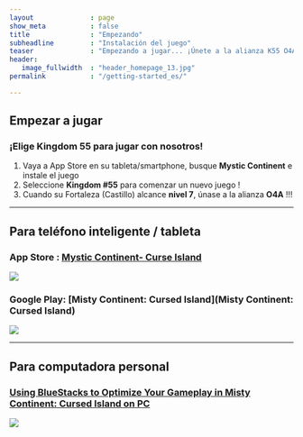```yaml
---
layout              : page
show_meta           : false
title               : "Empezando"
subheadline         : "Instalación del juego"
teaser              : "Empezando a jugar... ¡Únete a la alianza K55 O4A!"
header:
   image_fullwidth  : "header_homepage_13.jpg"
permalink           : "/getting-started_es/"

---
```

## Empezar a jugar
### ¡Elige Kingdom 55 para jugar con nosotros!
1. Vaya a App Store en su tableta/smartphone, busque **Mystic Continent** e instale el juego 
2. Seleccione **Kingdom #55** para comenzar un nuevo juego !
3. Cuando su Fortaleza (Castillo) alcance **nivel 7**, únase a la alianza **O4A** !!!
 
---
## Para teléfono inteligente / tableta
### App Store : [Mystic Continent- Curse Island](https://apps.apple.com/us/app/misty-continent/id1633960431)
![](https://is4-ssl.mzstatic.com/image/thumb/Purple123/v4/60/40/99/60409913-cdd9-e6dc-77f5-17496b591d8b/AppIcon-0-0-1x_U007emarketing-0-0-0-7-0-0-sRGB-0-0-0-GLES2_U002c0-512MB-85-220-0-0.png/230x0w.webp)

### Google Play: [Misty Continent: Cursed Island](Misty Continent: Cursed Island)
![](https://play-lh.googleusercontent.com/r1z5HFO4W355Xi8f-gOabzXtTfX0ImzLgLoNOjiP9ZPWWzuL-vK-aoGtkSJQyyggeqsb=w240-h480-rw)

---
## Para computadora personal
### [Using BlueStacks to Optimize Your Gameplay in Misty Continent: Cursed Island on PC](https://www.bluestacks.com/blog/game-guides/misty-continent/mcci-features-guide-en.html)
![](https://cdn-www.bluestacks.com/bs-images/Misty-Continent-Cursed-Island_BlueStacks-Usage_EN_1.png)
